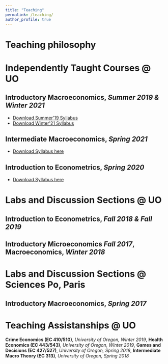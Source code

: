 ```yaml
---
title: "Teaching"
permalink: /teaching/
author_profile: true
---
```


Teaching philosophy
======


Independently Taught Courses @ UO
======

Introductory Macroeconomics, *Summer 2019 & Winter 2021*
------

- [Download Summer'19 Syllabus](http://youssefaitb.github.io/files/Syllabus_S19.pdf)
- [Download Winter'21 Syllabus](http://youssefaitb.github.io/files/Syllabus_W21.pdf)

Intermediate Macroeconomics, *Spring 2021*
------

- [Download Syllabus here](http://youssefaitb.github.io/files/Syllabus_S21.pdf)

Introduction to Econometrics, *Spring 2020*
------

- [Download Syllabus here](http://youssefaitb.github.io/files/Syllabus_S20.pdf)

Labs and Discussion Sections @ UO
======

Introduction to Econometrics, *Fall 2018 & Fall 2019*
------

Introductory Microeconomics *Fall 2017*, Macroeconomics, *Winter 2018*
------

Labs and Discussion Sections @ Sciences Po, Paris
======

Introductory Macroeconomics, *Spring 2017*
------


Teaching Assistanships @ UO 
======

**Crime Economics (EC 410/510)**, *University of Oregon, Winter 2019*, **Health Economics (EC 443/543)**, *University of Oregon, Winter 2019*, **Games and Decisions (EC 427/527)**, *University of Oregon, Spring 2018*, **Intermediate Macro Theory (EC 313)**, *University of Oregon, Spring 2018*

